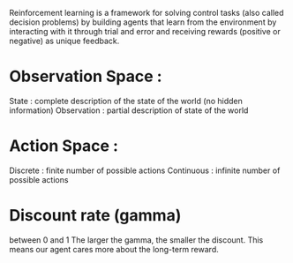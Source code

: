 Reinforcement learning is a framework for solving control tasks (also called decision problems) 
by building agents that learn from the environment by interacting with it through trial and error 
and receiving rewards (positive or negative) as unique feedback.


# Observation Space :

State : complete description of the state of the world (no hidden information)
Observation : partial description of state of the world 

# Action Space : 

Discrete : finite number of possible actions
Continuous : infinite number of possible actions

# Discount rate (gamma)

between 0 and 1 
The larger the gamma, the smaller the discount. This means our agent cares more about the long-term reward.